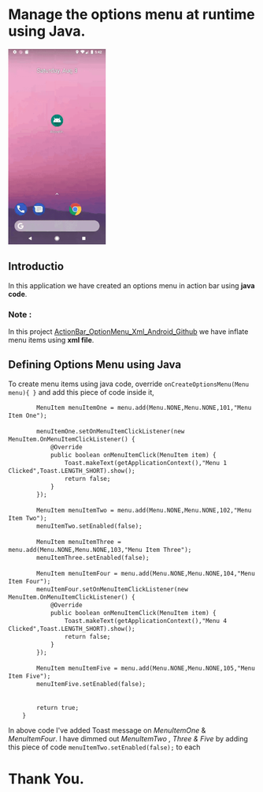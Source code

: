 # Manage the options menu at runtime using Java.

![](ActionBar_OptionMenu_Java_RunTime_Android_Github_gif.gif)

## Introductio

In this application we have created an options menu in action bar using **java code**.

### Note : 

In this project [ActionBar_OptionMenu_Xml_Android_Github](https://github.com/amansharma-dev/ActionBar_OptionMenu_Xml_Android_Github/ "ActionBar_OptionMenu_Xml_Android_Github.") we have inflate menu items using **xml file**.

## Defining Options Menu using Java

To create menu items using java code, override `onCreateOptionsMenu(Menu menu){ }` and add this piece of code inside it, 

```
        MenuItem menuItemOne = menu.add(Menu.NONE,Menu.NONE,101,"Menu Item One");

        menuItemOne.setOnMenuItemClickListener(new MenuItem.OnMenuItemClickListener() {
            @Override
            public boolean onMenuItemClick(MenuItem item) {
                Toast.makeText(getApplicationContext(),"Menu 1 Clicked",Toast.LENGTH_SHORT).show();
                return false;
            }
        });

        MenuItem menuItemTwo = menu.add(Menu.NONE,Menu.NONE,102,"Menu Item Two");
        menuItemTwo.setEnabled(false);

        MenuItem menuItemThree = menu.add(Menu.NONE,Menu.NONE,103,"Menu Item Three");
        menuItemThree.setEnabled(false);

        MenuItem menuItemFour = menu.add(Menu.NONE,Menu.NONE,104,"Menu Item Four");
        menuItemFour.setOnMenuItemClickListener(new MenuItem.OnMenuItemClickListener() {
            @Override
            public boolean onMenuItemClick(MenuItem item) {
                Toast.makeText(getApplicationContext(),"Menu 4 Clicked",Toast.LENGTH_SHORT).show();
                return false;
            }
        });

        MenuItem menuItemFive = menu.add(Menu.NONE,Menu.NONE,105,"Menu Item Five");
        menuItemFive.setEnabled(false);


        return true;
    }
```

In above code I've added Toast message on *MenuItemOne* & *MenuItemFour*. I have dimmed out *MenuItemTwo , Three & Five* by adding this piece of code `menuItemTwo.setEnabled(false);` to each 

# Thank You.

